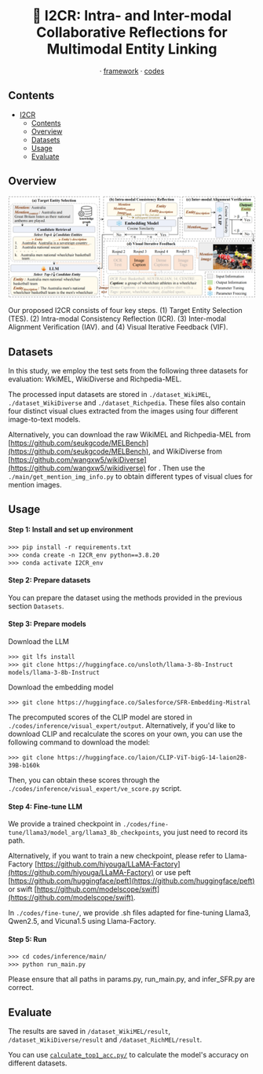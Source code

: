 <br />
<p align="center">
  <h1 align="center"> 🔭 I2CR: Intra- and Inter-modal Collaborative Reflections for Multimodal Entity Linking</h1>
  
  <p align="center">  
<!--     <a href="https://arxiv.org/abs/2205.00363">arxiv</a> -->
    ·
    <a href="https://github.com/ziyan-xiaoyu/I2CR/blob/master/figures/framework.jpg">framework</a>
    ·
    <a href="https://github.com/ziyan-xiaoyu/I2CR/blob/master/codes/inference/main/run_main.py">codes</a>
<!--     <a href="https://paperswithcode.com/sota/visual-reasoning-on-vsr">benchmark</a> -->
    
  </p>
</p>



## Contents
- [I2CR](#I2CR)
  - [Contents](#contents)
  - [Overview](#overview)
  - [Datasets](#datasets)
  - [Usage](#usage)
  - [Evaluate](#evaluate)

## Overview
<img src="framework.png"/>

Our proposed I2CR consists of four key steps. (1) Target Entity Selection (TES). (2) Intra-modal Consistency Reflection (ICR). (3) Inter-modal Alignment Verification (IAV). and (4) Visual Iterative Feedback (VIF).


## Datasets
In this study, we employ the test sets from the following three datasets for evaluation: WkiMEL, WikiDiverse and Richpedia-MEL.

The processed input datasets are stored in `./dataset_WikiMEL`, `./dataset_WikiDiverse` and `./dataset_Richpedia`. 
These files also contain four distinct visual clues extracted from the images using four different image-to-text models.

Alternatively, you can download the raw WikiMEL and Richpedia-MEL from [https://github.com/seukgcode/MELBench](https://github.com/seukgcode/MELBench), and WikiDiverse from [https://github.com/wangxw5/wikiDiverse](https://github.com/wangxw5/wikidiverse) for . Then use the `./main/get_mention_img_info.py` to obtain different types of visual clues for mention images.


## Usage
#### Step 1: Install and set up environment
```
>>> pip install -r requirements.txt
>>> conda create -n I2CR_env python==3.8.20
>>> conda activate I2CR_env
```

#### Step 2: Prepare datasets
You can prepare the dataset using the methods provided in the previous section `Datasets`.

#### Step 3: Prepare models
Download the LLM

```
>>> git lfs install
>>> git clone https://huggingface.co/unsloth/llama-3-8b-Instruct models/llama-3-8b-Instruct
```

Download the embedding model
```
>>> git clone https://huggingface.co/Salesforce/SFR-Embedding-Mistral
```

The precomputed scores of the CLIP model are stored in `./codes/inference/visual_expert/output`. 
Alternatively, if you'd like to download CLIP and recalculate the scores on your own, you can use the following command to download the model:
```
>>> git clone https://huggingface.co/laion/CLIP-ViT-bigG-14-laion2B-39B-b160k
```

Then, you can obtain these scores through the `./codes/inference/visual_expert/ve_score.py` script.

#### Step 4: Fine-tune LLM
We provide a trained checkpoint in `./codes/fine-tune/llama3/model_arg/llama3_8b_checkpoints`, you just need to record its path.

Alternatively, if you want to train a new checkpoint, please refer to Llama-Factory [https://github.com/hiyouga/LLaMA-Factory](https://github.com/hiyouga/LLaMA-Factory) or use peft [https://github.com/huggingface/peft](https://github.com/huggingface/peft) or swift [https://github.com/modelscope/swift](https://github.com/modelscope/swift).

In `./codes/fine-tune/`, we provide .sh files adapted for fine-tuning Llama3, Qwen2.5, and Vicuna1.5 using Llama-Factory.

#### Step 5: Run
```
>>> cd codes/inference/main/
>>> python run_main.py
```
Please ensure that all paths in params.py, run_main.py, and infer_SFR.py are correct.

## Evaluate
The results are saved in `/dataset_WikiMEL/result`, `/dataset_WikiDiverse/result` and `/dataset_RichMEL/result`.

You can use [`calculate_top1_acc.py/`](codes/inference/tool/calculate_top1_acc.py) to calculate the model's accuracy on different datasets.
